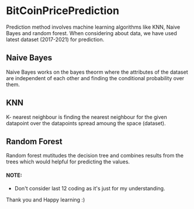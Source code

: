 # BitCoinPricePrediction
Prediction method involves machine learning algorithms like KNN, Naive Bayes and random forest. When considering about data, we have used latest dataset (2017-2021) for prediction. 
<h2> Naive Bayes</h2>
  Naive Bayes works on the bayes theorm where the attributes of the dataset are independent of each other and finding the conditional probability over them. 
  
<h2> KNN </h2>
  K- nearest neighbour is finding the nearest neighbour for the given datapoint over the datapoints spread amoung the space (dataset).

<h2> Random Forest </h2>
  Random forest mutitudes the decision tree and combines results from the trees which would helpful for predicting the values.
<h4> NOTE: </h4>
<ul>
  <li>Don't consider last 12 coding as it's just for my understanding.</li>
</ul>

Thank you  and Happy learning :)
